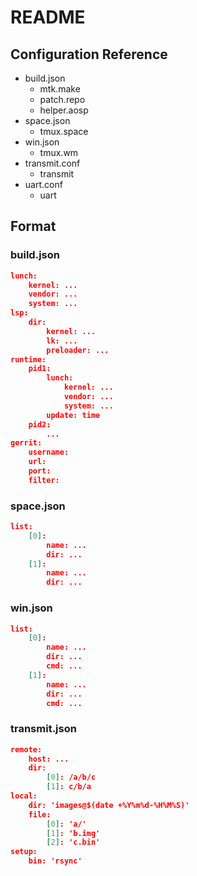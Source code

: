 # README

## Configuration Reference

- build.json
    - mtk.make
    - patch.repo
    - helper.aosp
- space.json
    - tmux.space
- win.json
    - tmux.wm
- transmit.conf
    - transmit
- uart.conf
    - uart

## Format

### build.json
```json
lunch:
	kernel: ...
	vendor: ...
	system: ...
lsp:
    dir:
        kernel: ...
        lk: ...
        preloader: ...
runtime:
	pid1:
		lunch:
			kernel: ...
			vendor: ...
			system: ...
		update: time
	pid2:
		...
gerrit:
	username:
	url:
	port:
	filter:
```

### space.json
```json
list:
    [0]:
        name: ...
        dir: ...
    [1]:
        name: ...
        dir: ...
```

### win.json
```json
list:
    [0]:
        name: ...
        dir: ...
        cmd: ...
    [1]:
        name: ...
        dir: ...
        cmd: ...
```

### transmit.json
```json
remote:
    host: ...
    dir:
        [0]: /a/b/c
        [1]: c/b/a
local:
    dir: 'images@$(date +%Y%m%d-%H%M%S)'
    file:
        [0]: 'a/'
        [1]: 'b.img'
        [2]: 'c.bin'
setup:
    bin: 'rsync'
```
